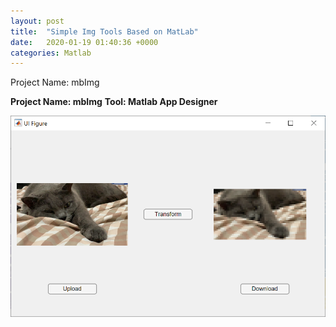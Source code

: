 ```yaml
---
layout: post
title:  "Simple Img Tools Based on MatLab"
date:   2020-01-19 01:40:36 +0000
categories: Matlab
---
```

Project Name: mbImg

**Project Name: mbImg**
**Tool: Matlab App Designer**

<img src="/assets/note1_1.png" alt="Interface" style="zoom:67%;" />

<!-- ; javascript
// const Razorpay = require('razorpay');
// Check out the [Jekyll docs][jekyll-docs] for more info on how to get the most out of Jekyll. File all bugs/feature requests at [Jekyll’s GitHub repo][jekyll-gh]. If you have questions, you can ask them on [Jekyll Talk][jekyll-talk].

// [jekyll-docs]: https://jekyllrb.com/docs/home
// [jekyll-gh]:   https://github.com/jekyll/jekyll
// [jekyll-talk]: https://talk.jekyllrb.com/ --> 
